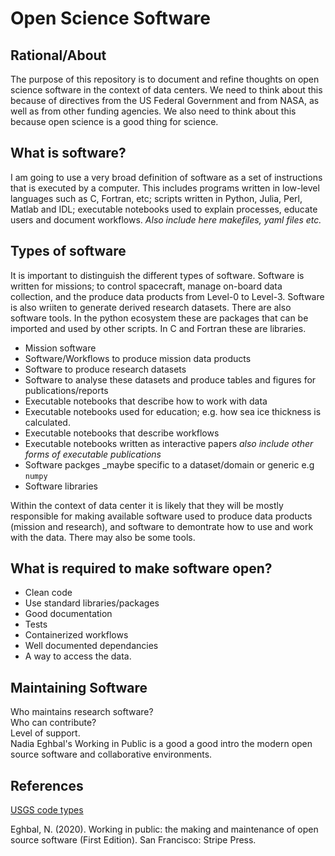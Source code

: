 # Open Science Software

## Rational/About
The purpose of this repository is to document and refine thoughts on open science software in the context of data centers.  We need to think about this because of directives from the US Federal Government and from NASA, as well as from other funding agencies.  We also need to think about this because open science is a good thing for science.

## What is software?
I am going to use a very broad definition of software as a set of instructions that is executed by a computer.  This includes programs written in low-level languages such as C, Fortran, etc; scripts written in Python, Julia, Perl, Matlab and IDL; executable notebooks used to explain processes, educate users and document workflows.  _Also include here makefiles, yaml files etc._

## Types of software
It is important to distinguish the different types of software.  Software is written for missions; to control spacecraft, manage on-board data collection, and the produce data products from Level-0 to Level-3.  Software is also wriiten to generate derived research datasets.  There are also software tools.  In the python ecosystem these are packages that can be imported and used by other scripts.  In C and Fortran these are libraries.  

- Mission software
- Software/Workflows to produce mission data products
- Software to produce research datasets
- Software to analyse these datasets and produce tables and figures for publications/reports
- Executable notebooks that describe how to work with data
- Executable notebooks used for education; e.g. how sea ice thickness is calculated.
- Executable notebooks that describe workflows
- Executable notebooks written as interactive papers _also include other forms of executable publications_
- Software packges _maybe specific to a dataset/domain or generic e.g `numpy`
- Software libraries

Within the context of data center it is likely that they will be mostly responsible for making available software used to produce data products (mission and research), and software to demontrate how to use and work with the data.  There may also be some tools.

## What is required to make software open?
- Clean code
- Use standard libraries/packages
- Good documentation
- Tests
- Containerized workflows
- Well documented dependancies
- A way to access the data.

## Maintaining Software
Who maintains research software?  
Who can contribute?  
Level of support.  
Nadia Eghbal's Working in Public is a good a good intro the modern open source software and collaborative environments.  

## References
[USGS code types](https://github.com/emartinez-usgs/best-practices/blob/b44ccae73a3915eb644036ed37f004f8702fe71f/software/types.md)

Eghbal, N. (2020). Working in public: the making and maintenance of open source software (First Edition). San Francisco: Stripe Press.

